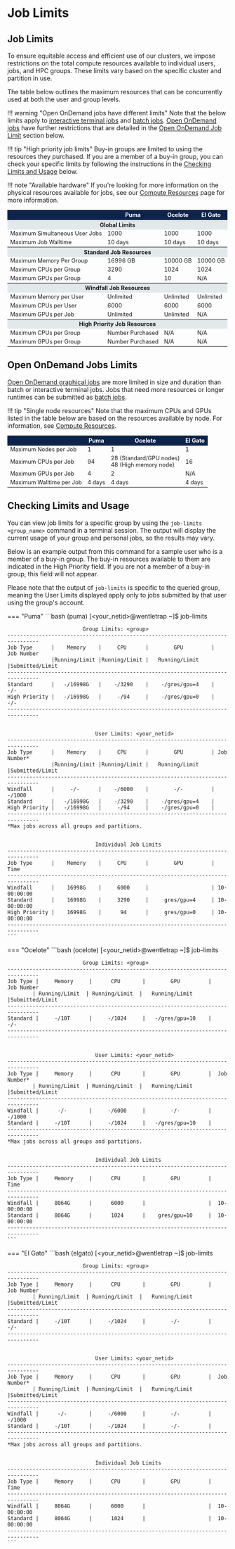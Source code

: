 # Job Limits

## Job Limits

To ensure equitable access and efficient use of our clusters, we impose restrictions on the total compute resources available to individual users, jobs, and HPC groups. These limits vary based on the specific cluster and partition in use. 

The table below outlines the maximum resources that can be concurrently used at both the user and group levels.

!!! warning "Open OnDemand jobs have different limits"
    Note that the below limits apply to [interactive terminal jobs](../interactive_jobs/) and [batch jobs](../batch_jobs/intro/). [Open OnDemand jobs](../open_on_demand/) have further restrictions that are detailed in the [Open OnDemand Job Limit](#open-ondemand-jobs-limits) section below. 

!!! tip "High priority job limits"
    Buy-in groups are limited to using the resources they purchased. If you are a member of a buy-in group, you can check your specific limits by following the instructions in the [Checking Limits and Usage](#checking-limits-and-usage) below.

!!! note "Available hardware"
    If you're looking for more information on the physical resources available for jobs, see our [Compute Resources](../../resources/compute_resources/) page for more information. 

<table style="font-size: .8rem;">
    <thead>
        <tr style="background-color: #0C234B; color: white;">
            <th></th>
            <th>Puma</th>
            <th>Ocelote</th>
            <th>El Gato</th>
        </tr>
    </thead>
    <tbody>
        <tr>
            <th colspan="4" style="background-color: #E2E9EB;">Global Limits</th>
        </tr>
        <tr>
            <td>Maximum Simultaneous User Jobs</td>
            <td>1000</td>
            <td>1000</td>
            <td>1000</td>
        </tr>
        <tr>
            <td>Maximum Job Walltime</td>
            <td>10 days</td>
            <td>10 days</td>
            <td>10 days</td>
        </tr>
        <tr>
            <th colspan="4" style="background-color: #E2E9EB;">Standard Job Resources</th>
        <tr>
            <td>Maximum Memory Per Group</td>
            <td>16996 GB</td>
            <td>10000 GB</td>
            <td>10000 GB</td>
        </tr>
        <tr>
            <td>Maximum CPUs per Group</td>
            <td>3290</td>
            <td>1024</td>
            <td>1024</td>
        </tr>
        <tr>
            <td>Maximum GPUs per Group</td>
            <td>4</td>
            <td>10</td>
            <td>N/A</td>
        </tr>
        <tr>
            <th colspan="4" style="background-color: #E2E9EB;">Windfall Job Resources</th>
        </tr>
        <tr>
            <td>Maximum Memory per User</td>
            <td>Unlimited</td>
            <td>Unlimited</td>
            <td>Unlimited</td>
        </tr>
        <tr>
            <td>Maximum CPUs per User</td>
            <td>6000</td>
            <td>6000</td>
            <td>6000</td>
        </tr>
        <tr>
            <td>Maximum GPUs per Job</td>
            <td>Unlimited</td>
            <td>Unlimited</td>
            <td>N/A</td>
        </tr>
        <tr>
            <th colspan="4" style="background-color: #E2E9EB;">High Priority Job Resources</th>
        <tr>
            <td>Maximum CPUs per Group</td>
            <td>Number Purchased</td>
            <td>N/A</td>
            <td>N/A</td>
        </tr>
        <tr>
            <td>Maximum GPUs per Group</td>
            <td>Number Purchased</td>
            <td>N/A</td>
            <td>N/A</td>
        </tr>
    </tbody>
</table>




## Open OnDemand Jobs Limits

[Open OnDemand graphical jobs](../open_on_demand/) are more limited in size and duration than batch or interactive terminal jobs. Jobs that need more resources or longer runtimes can be submitted as [batch jobs](../batch_jobs/intro/).

!!! tip "Single node resources"
    Note that the maximum CPUs and GPUs listed in the table below are based on the resources available by node. For information, see [Compute Resources](../../resources/compute_resources/).


<table style="font-size: .8rem;">
    <thead>
        <tr style="background-color: #0C234B; color: white;">
            <th></th>
            <th>Puma</th>
            <th>Ocelote</th>
            <th>El Gato</th>
        </tr>
    </thead>
    <tbody>
        <tr>
            <td>Maximum Nodes per Job</td>
            <td>1</td>
            <td>1</td>
            <td>1</td>
        </tr>
        <tr>
            <td>Maximum CPUs per Job</td>
            <td>94</td>
            <td>28 (Standard/GPU nodes)<br>48 (High memory node)</td>
            <td>16</td>
        </tr>
        <tr>
            <td>Maximum GPUs per Job</td>
            <td>4</td>
            <td>2</td>
            <td>N/A</td>
        </tr>
        <tr>
            <td>Maximum Walltime per Job</td>
            <td>4 days</td>
            <td>4 days</td>
            <td>4 days</td>
    </tbody>
</table>




## Checking Limits and Usage

You can view job limits for a specific group by using the `job-limits <group_name>` command in a terminal session. The output will display the current usage of your group and personal jobs, so the results may vary.

Below is an example output from this command for a sample user who is a member of a buy-in group. The buy-in resources available to them are indicated in the High Priority field. If you are not a member of a buy-in group, this field will not appear.

Please note that the output of `job-limits` is specific to the queried group, meaning the User Limits displayed apply only to jobs submitted by that user using the group's account.

=== "Puma"
    ```bash
    (puma) [<your_netid>@wentletrap ~]$ job-limits <group>

                            Group Limits: <group>                            
    --------------------------------------------------------------------------------
    Job Type      |    Memory    |     CPU      |        GPU         |  Job Number   
                  |Running/Limit |Running/Limit |   Running/Limit    |Submitted/Limit 
    --------------------------------------------------------------------------------
    Standard      |   -/16998G   |    -/3290    |    -/gres/gpu=4    |     -/-       
    High Priority |   -/16998G   |     -/94     |    -/gres/gpu=0    |     -/-       
    --------------------------------------------------------------------------------


                                User Limits: <your_netid>                          
    --------------------------------------------------------------------------------
    Job Type      |    Memory    |     CPU      |        GPU         | Job Number*   
                  |Running/Limit |Running/Limit |   Running/Limit    |Submitted/Limit 
    --------------------------------------------------------------------------------
    Windfall      |     -/-      |    -/6000    |        -/-         |    -/1000     
    Standard      |   -/16998G   |    -/3290    |    -/gres/gpu=4    |               
    High Priority |   -/16998G   |     -/94     |    -/gres/gpu=0    |               
    --------------------------------------------------------------------------------
    *Max jobs across all groups and partitions.


                                Individual Job Limits                             
    --------------------------------------------------------------------------------
    Job Type      |    Memory    |     CPU      |        GPU         |     Time      
    --------------------------------------------------------------------------------
    Windfall      |    16998G    |     6000     |                    | 10-00:00:00   
    Standard      |    16998G    |     3290     |     gres/gpu=4     | 10-00:00:00   
    High Priority |    16998G    |      94      |     gres/gpu=0     | 10-00:00:00   
    --------------------------------------------------------------------------------
    ```

=== "Ocelote"
    ```bash
    (ocelote) [<your_netid>@wentletrap ~]$ job-limits <group>

                            Group Limits: <group>                            
    --------------------------------------------------------------------------------
    Job Type |     Memory     |      CPU       |        GPU         |   Job Number    
            | Running/Limit  | Running/Limit  |   Running/Limit    |Submitted/Limit  
    --------------------------------------------------------------------------------
    Standard |     -/10T      |     -/1024     |   -/gres/gpu=10    |      -/-        
    --------------------------------------------------------------------------------


                                User Limits: <your_netid>                            
    --------------------------------------------------------------------------------
    Job Type |     Memory     |      CPU       |        GPU         |  Job Number*    
            | Running/Limit  | Running/Limit  |   Running/Limit    |Submitted/Limit  
    --------------------------------------------------------------------------------
    Windfall |      -/-       |     -/6000     |        -/-         |     -/1000      
    Standard |     -/10T      |     -/1024     |   -/gres/gpu=10    |                 
    --------------------------------------------------------------------------------
    *Max jobs across all groups and partitions.


                                Individual Job Limits                             
    --------------------------------------------------------------------------------
    Job Type |     Memory     |      CPU       |        GPU         |      Time       
    --------------------------------------------------------------------------------
    Windfall |     8064G      |      6000      |                    |  10-00:00:00    
    Standard |     8064G      |      1024      |    gres/gpu=10     |  10-00:00:00    
    --------------------------------------------------------------------------------
    ```

=== "El Gato"
    ```bash
    (elgato) [<your_netid>@wentletrap ~]$ job-limits <group>

                            Group Limits: <group>                            
    --------------------------------------------------------------------------------
    Job Type |     Memory     |      CPU       |        GPU         |   Job Number    
            | Running/Limit  | Running/Limit  |   Running/Limit    |Submitted/Limit  
    --------------------------------------------------------------------------------
    Standard |     -/10T      |     -/1024     |        -/-         |      -/-        
    --------------------------------------------------------------------------------


                                User Limits: <your_netid>                            
    --------------------------------------------------------------------------------
    Job Type |     Memory     |      CPU       |        GPU         |  Job Number*    
            | Running/Limit  | Running/Limit  |   Running/Limit    |Submitted/Limit  
    --------------------------------------------------------------------------------
    Windfall |      -/-       |     -/6000     |        -/-         |     -/1000      
    Standard |     -/10T      |     -/1024     |        -/-         |                 
    --------------------------------------------------------------------------------
    *Max jobs across all groups and partitions.


                                Individual Job Limits                             
    --------------------------------------------------------------------------------
    Job Type |     Memory     |      CPU       |        GPU         |      Time       
    --------------------------------------------------------------------------------
    Windfall |     8064G      |      6000      |                    |  10-00:00:00    
    Standard |     8064G      |      1024      |                    |  10-00:00:00    
    --------------------------------------------------------------------------------
    ```
